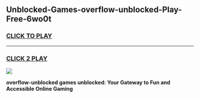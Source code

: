 
## Unblocked-Games-overflow-unblocked-Play-Free-6wo0t
<h3>
<a href="https://premium76.site?title=overflow-unblocked&ref=18A1">CLICK TO PLAY</a></h3>
<hr>

<h3>
<a href="https://premium76.site?title=overflow-unblocked&ref=18A1">CLICK 2 PLAY</a>
  
</h3>

<a href="https://premium76.site?title=overflow-unblocked&ref=18A1"><img src="https://clearcache.store/games.png"></a>


**overflow-unblocked games unblocked: Your Gateway to Fun and Accessible Online Gaming**
